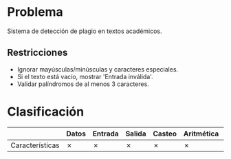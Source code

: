 # Problema

Sistema de detección de plagio en textos académicos.

## Restricciones

- Ignorar mayúsculas/minúsculas y caracteres especiales.
- Si el texto está vacío, mostrar 'Entrada inválida'.
- Validar palíndromos de al menos 3 caracteres.

# Clasificación
|  | Datos | Entrada | Salida | Casteo | Aritmética | Relacionales | Lógicos | Condicionales | Ciclo | Matrices | Funciones |
|----------|-------|---------|--------|--------|------------|--------------|---------|---------------|-------|----------|-------------|
| Características | ✗ | ✗ | ✗ | ✗ | ✗ | ✓ | ✗ | ✗ | ✗ | ✗ | ✗ |
